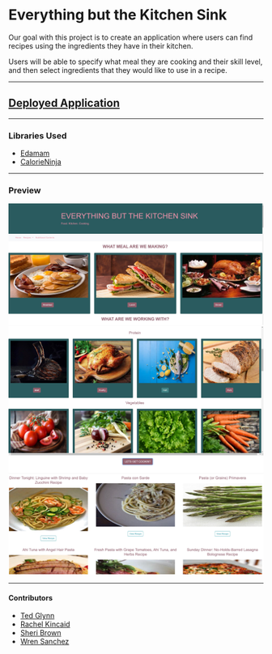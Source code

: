 <h1>Everything but the Kitchen Sink</h1>
<p>Our goal with this project is to create an application where users can find recipes using the ingredients they have in their kitchen.<p>
Users will be able to specify what meal they are cooking and their skill level, and then select ingredients that they would like to use in a recipe.
<hr>

<h2><a href="#">Deployed Application</a></h2>
<hr>

<h3>Libraries Used</h3>
<ul>
<li><a href="https://www.edamam.com/">Edamam</a></li>
<li><a href="https://calorieninjas.com/api">CalorieNinja</a></li>
</ul>
<hr>

<h3>Preview</h3>
<img src="./assets/images/Preview1.jpg">
<br>
<img src="./assets/images/Preview2.jpg">
<br>
<img src="./assets/images/Preview3.jpg">
<hr>

<h4>Contributors</h4>
<ul>
<li><a href="https://github.com/ruxpin86">Ted Glynn</a></li>
<li><a href="https://github.com/rrkincaid">Rachel Kincaid</a></li>
<li><a href="https://github.com/SheriB7">Sheri Brown</a></li>
<li><a href="https://github.com/wrenvana">Wren Sanchez</a></li>
</ul>

